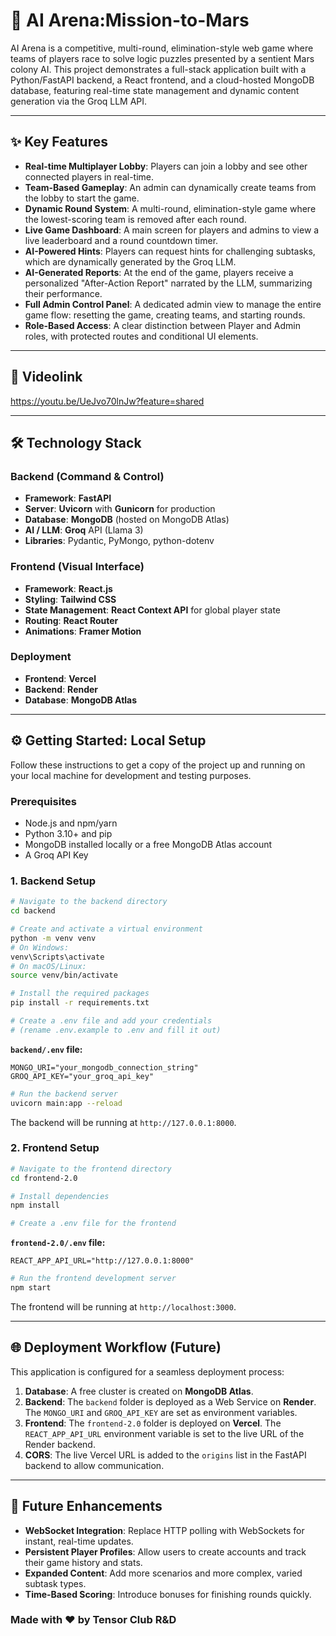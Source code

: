 

# 🚀 AI Arena:Mission-to-Mars


AI Arena is a competitive, multi-round, elimination-style web game where teams of players race to solve logic puzzles presented by a sentient Mars colony AI. This project demonstrates a full-stack application built with a Python/FastAPI backend, a React frontend, and a cloud-hosted MongoDB database, featuring real-time state management and dynamic content generation via the Groq LLM API.

-----

## ✨ Key Features

  * **Real-time Multiplayer Lobby**: Players can join a lobby and see other connected players in real-time.
  * **Team-Based Gameplay**: An admin can dynamically create teams from the lobby to start the game.
  * **Dynamic Round System**: A multi-round, elimination-style game where the lowest-scoring team is removed after each round.
  * **Live Game Dashboard**: A main screen for players and admins to view a live leaderboard and a round countdown timer.
  * **AI-Powered Hints**: Players can request hints for challenging subtasks, which are dynamically generated by the Groq LLM.
  * **AI-Generated Reports**: At the end of the game, players receive a personalized "After-Action Report" narrated by the LLM, summarizing their performance.
  * **Full Admin Control Panel**: A dedicated admin view to manage the entire game flow: resetting the game, creating teams, and starting rounds.
  * **Role-Based Access**: A clear distinction between Player and Admin roles, with protected routes and conditional UI elements.

-----

## 📸 Videolink
https://youtu.be/UeJvo70lnJw?feature=shared



-----

## 🛠️ Technology Stack

### **Backend (Command & Control)**

  * **Framework**: **FastAPI**
  * **Server**: **Uvicorn** with **Gunicorn** for production
  * **Database**: **MongoDB** (hosted on MongoDB Atlas)
  * **AI / LLM**: **Groq** API (Llama 3)
  * **Libraries**: Pydantic, PyMongo, python-dotenv

### **Frontend (Visual Interface)**

  * **Framework**: **React.js**
  * **Styling**: **Tailwind CSS**
  * **State Management**: **React Context API** for global player state
  * **Routing**: **React Router**
  * **Animations**: **Framer Motion**

### **Deployment**

  * **Frontend**: **Vercel**
  * **Backend**: **Render**
  * **Database**: **MongoDB Atlas**

-----

## ⚙️ Getting Started: Local Setup

Follow these instructions to get a copy of the project up and running on your local machine for development and testing purposes.

### **Prerequisites**

  * Node.js and npm/yarn
  * Python 3.10+ and pip
  * MongoDB installed locally or a free MongoDB Atlas account
  * A Groq API Key

### **1. Backend Setup**

```bash
# Navigate to the backend directory
cd backend

# Create and activate a virtual environment
python -m venv venv
# On Windows:
venv\Scripts\activate
# On macOS/Linux:
source venv/bin/activate

# Install the required packages
pip install -r requirements.txt

# Create a .env file and add your credentials
# (rename .env.example to .env and fill it out)
```

**`backend/.env` file:**

```
MONGO_URI="your_mongodb_connection_string"
GROQ_API_KEY="your_groq_api_key"
```

```bash
# Run the backend server
uvicorn main:app --reload
```

The backend will be running at `http://127.0.0.1:8000`.

### **2. Frontend Setup**

```bash
# Navigate to the frontend directory
cd frontend-2.0

# Install dependencies
npm install

# Create a .env file for the frontend
```

**`frontend-2.0/.env` file:**

```
REACT_APP_API_URL="http://127.0.0.1:8000"
```

```bash
# Run the frontend development server
npm start
```

The frontend will be running at `http://localhost:3000`.

-----

## 🌐 Deployment Workflow (Future)

This application is configured for a seamless deployment process:

1.  **Database**: A free cluster is created on **MongoDB Atlas**.
2.  **Backend**: The `backend` folder is deployed as a Web Service on **Render**. The `MONGO_URI` and `GROQ_API_KEY` are set as environment variables.
3.  **Frontend**: The `frontend-2.0` folder is deployed on **Vercel**. The `REACT_APP_API_URL` environment variable is set to the live URL of the Render backend.
4.  **CORS**: The live Vercel URL is added to the `origins` list in the FastAPI backend to allow communication.

-----

## 🔮 Future Enhancements

  * **WebSocket Integration**: Replace HTTP polling with WebSockets for instant, real-time updates.
  * **Persistent Player Profiles**: Allow users to create accounts and track their game history and stats.
  * **Expanded Content**: Add more scenarios and more complex, varied subtask types.
  * **Time-Based Scoring**: Introduce bonuses for finishing rounds quickly.
### Made with ❤️ by Tensor Club R&D
